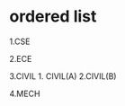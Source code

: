 # ordered list
 1.CSE
 
 2.ECE
 
 3.CIVIL
          1. CIVIL(A)
          2.CIVIL(B)
   
4.MECH
    
   
